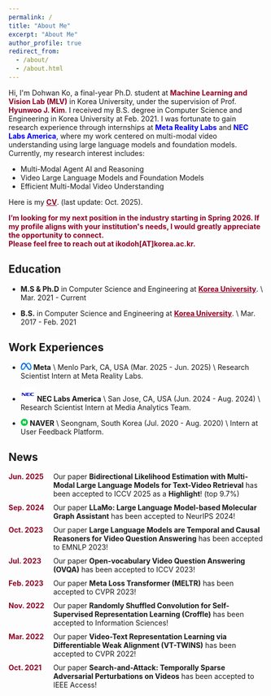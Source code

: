 ```yaml
---
permalink: /
title: "About Me"
excerpt: "About Me"
author_profile: true
redirect_from: 
  - /about/
  - /about.html
---
```


Hi, I'm Dohwan Ko, a final-year Ph.D. student at <a href="https://mlv.kaist.ac.kr/" style="color: #900023; text-decoration: none;">**Machine Learning and Vision Lab (MLV)**</a> in Korea University, under the supervision of Prof.  <a href="https://pages.cs.wisc.edu/~hwkim/" style="color: #900023; text-decoration: none;">**Hyunwoo J. Kim**</a>. 
I received my B.S. degree in Computer Science and Engineering in Korea University at Feb. 2021.
I was fortunate to gain research experience through internships at <span style="color: blue;"><strong>Meta Reality Labs</strong></span> and <span style="color: blue;"><strong>NEC Labs America</strong></span>, where my work centered on multi-modal video understanding using large language models and foundation models.
Currently, my research interest includes:
- Multi-Modal Agent AI and Reasoning
- Video Large Language Models and Foundation Models
- Efficient Multi-Modal Video Understanding

Here is my <a href="../CV.pdf" style="color: #900023; text-decoratio.n: none;">**CV**</a>.  (last update: Oct. 2025).

<span style="color: #900023;"><strong>I’m looking for my next position in the industry starting in Spring 2026. If my profile aligns with your institution's needs, I would greatly appreciate the opportunity to connect. <br>Please feel free to reach out at ikodoh[AT]korea.ac.kr.</strong></span>

## Education
- **M.S & Ph.D** in Computer Science and Engineering at <a href="https://www.korea.edu/mbshome/mbs/en/index.do" style="color: #900023; text-decoratio.n: none;">**Korea University**</a>. \\
Mar. 2021 - Current

- **B.S.** in Computer Science and Engineering at <a href="https://www.korea.edu/mbshome/mbs/en/index.do" style="color: #900023; text-decoration.n: none;">**Korea University**</a>. \\
Mar. 2017 - Feb. 2021

## Work Experiences
- <img src="../images/logo/meta.png" alt="Meta logo" style="height: 1em;"> **Meta** \\
Menlo Park, CA, USA (Mar. 2025 - Jun. 2025)  \\
Research Scientist Intern at Meta Reality Labs. 

- <img src="../images/logo/nec.png" alt="NEC logo" style="height: 2em;"> **NEC Labs America** \\
San Jose, CA, USA (Jun. 2024 - Aug. 2024) \\
Research Scientist Intern at Media Analytics Team. 

- <img src="../images/logo/naver.png" alt="NAVER logo" style="height: 1em;"> **NAVER** \\
Seongnam, South Korea (Jul. 2020 - Aug. 2020) \\
Intern at User Feedback Platform. 

## News
<div class="news-item">
  <span class="news-date">Jun. 2025</span>&nbsp;&nbsp;
  <span class="news-content">Our paper <strong>Bidirectional Likelihood Estimation with Multi-Modal Large Language Models for Text-Video Retrieval</strong> has been accepted to ICCV 2025 as a <strong>Highlight</strong>! (top 9.7%)</span>
  <!-- <span class="news-content">Our paper <strong>Bidirectional Likelihood Estimation with Multi-Modal Large Language Models for Text-Video Retrieval</strong> has been accepted to ICCV 2025 (Highlight)!</span> -->
</div>

<div class="news-item">
  <span class="news-date">Sep. 2024</span>&nbsp;&nbsp;
  <span class="news-content">Our paper <strong>LLaMo: Large Language Model-based Molecular Graph Assistant</strong> has been accepted to NeurIPS 2024!</span>
</div>

<div class="news-item">
  <span class="news-date">Oct. 2023</span>&nbsp;&nbsp;
  <span class="news-content">Our paper <strong>Large Language Models are Temporal and Causal Reasoners for Video Question Answering</strong> has been accepted to EMNLP 2023!</span>
</div>

<div class="news-item">
  <span class="news-date">Jul. 2023</span>&nbsp;&nbsp;
  <span class="news-content">Our paper <strong>Open-vocabulary Video Question Answering (OVQA)</strong> has been accepted to ICCV 2023!</span>
</div>

<div class="news-item">
  <span class="news-date">Feb. 2023</span>&nbsp;&nbsp;
  <span class="news-content">Our paper <strong>Meta Loss Transformer (MELTR)</strong> has been accepted to CVPR 2023!</span>
</div>

<div class="news-item">
  <span class="news-date">Nov. 2022</span>&nbsp;&nbsp;
  <span class="news-content">Our paper <strong>Randomly Shuffled Convolution for Self-Supervised Representation Learning (Croffle)</strong> has been accepted to Information Sciences!</span>
</div>

<div class="news-item">
  <span class="news-date">Mar. 2022</span>&nbsp;&nbsp;
  <span class="news-content">Our paper <strong>Video-Text Representation Learning via Differentiable Weak Alignment (VT-TWINS)</strong> has been accepted to CVPR 2022!</span>
</div>

<div class="news-item">
  <span class="news-date">Oct. 2021</span>&nbsp;&nbsp;
  <span class="news-content">Our paper <strong>Search-and-Attack: Temporally Sparse Adversarial Perturbations on Videos</strong> has been accepted to IEEE Access!</span>
</div>

<style>
.news-item {
  display: flex;
  margin-bottom: 10px;
  align-items: baseline;
}

.news-date {
  min-width: 80px;
  font-weight: bold;
  color: #900023;
}

.news-content {
  flex: 1;
}
</style>